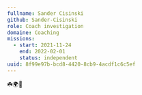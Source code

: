 ```yaml
---
fullname: Sander Cisinski
github: Sander-Cisinski
role: Coach investigation
domaine: Coaching
missions:
  - start: 2021-11-24
    end: 2022-02-01
    status: independent
uuid: 8f99e97b-bcd8-4420-8cb9-4acdf1c6c5ef
---
```

☘️🌍🌿